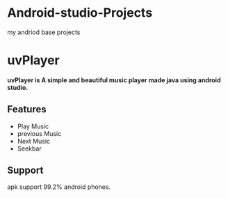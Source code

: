 # Android-studio-Projects
my andriod base projects
# uvPlayer

#### uvPlayer is A simple and beautiful music player made java using android studio.




## Features

- Play Music
- previous Music
- Next Music
- Seekbar 


## Support

apk support 99.2% android phones.
